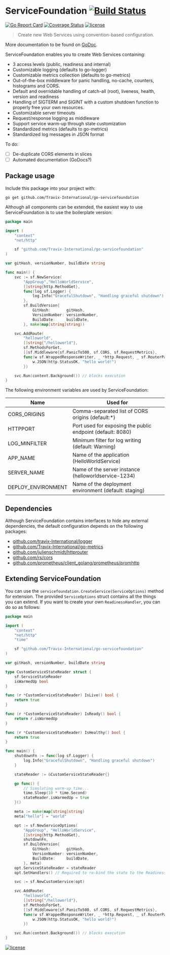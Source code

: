 # ServiceFoundation [![Build Status](https://travis-ci.org/Travix-International/go-servicefoundation.svg?branch=master)](https://travis-ci.org/Travix-International/go-servicefoundation?branch=master)

[![Go Report Card](https://goreportcard.com/badge/github.com/Travix-International/go-servicefoundation)](https://goreportcard.com/report/github.com/Travix-International/go-servicefoundation) [![Coverage Status](https://coveralls.io/repos/github/Travix-International/go-servicefoundation/badge.svg?branch=master)](https://coveralls.io/github/Travix-International/go-servicefoundation?branch=master) 
[![license](https://img.shields.io/github/license/mashape/apistatus.svg)](https://github.com/Travix-International/go-servicefoundation/blob/master/LICENSE)

> Create new Web Services using convention-based configuration.

More documentation to be found on [GoDoc](https://godoc.org/github.com/Travix-International/go-servicefoundation).

ServiceFoundation enables you to create Web Services containing:

* 3 access levels (public, readiness and internal)
* Customizable logging (defaults to go-logger)
* Customizable metrics collection (defaults to go-metrics)
* Out-of-the-box middleware for panic handling, no-cache, counters, histograms and CORS.
* Default and overridable handling of catch-all (root), liveness, health, version and readiness 
* Handling of SIGTERM and SIGINT with a custom shutdown function to properly free your own resources.
* Customizable server timeouts
* Request/response logging as middleware
* Support service warm-up through state customization
* Standardized metrics (defaults to go-metrics)
* Standardized log messages in JSON format

To do:
- [ ] De-duplicate CORS elements in slices
- [ ] Automated documentation (GoDocs?)

## Package usage

Include this package into your project with:

```
go get github.com/Travix-International/go-servicefoundation
```

Although all components can be extended, the easiest way to use ServiceFoundation is to use the boilerplate version:

```go
package main

import (
	"context"
	"net/http"

	sf "github.com/Travix-International/go-servicefoundation"
)

var gitHash, versionNumber, buildDate string

func main() {
	svc := sf.NewService(
		"AppGroup","HelloWorldService",
		[]string{http.MethodGet},
		func(log sf.Logger) {
			log.Info("GracefulShutdown", "Handling graceful shutdown")
		},
		sf.BuildVersion{
			GitHash:       gitHash,
			VersionNumber: versionNumber,
			BuildDate:     buildDate,
		}, make(map[string]string))

	svc.AddRoute(
		"helloworld",
		[]string{"/helloworld"},
		sf.MethodsForGet,
		[]sf.Middleware{sf.PanicTo500, sf.CORS, sf.RequestMetrics},
		func(w sf.WrappedResponseWriter, _ *http.Request, _ sf.RouterParams) {
			w.JSON(http.StatusOK, "hello world!")
		})

	svc.Run(context.Background()) // blocks execution
}
```

The following environment variables are used by ServiceFoundation:

|Name              |Used for                                                  
|------------------|----------------------------------------------------------
|CORS_ORIGINS      |Comma-separated list of CORS origins (default:*)          
|HTTPPORT          |Port used for exposing the public endpoint (default: 8080)
|LOG_MINFILTER     |Minimum filter for log writing (default: Warning)         
|APP_NAME          |Name of the application (HelloWorldService)               
|SERVER_NAME       |Name of the server instance (helloworldservice-1234)      
|DEPLOY_ENVIRONMENT|Name of the deployment environment (default: staging)     

## Dependencies

Although ServiceFoundation contains interfaces to hide any external dependencies, the default configuration depends 
on the following packages:

* [github.com/travix-International/logger](https://github.com/travix-International/logger)
* [github.com/Travix-International/go-metrics](https://github.com/Travix-International/go-metrics)
* [github.com/julienschmidt/httprouter](https://github.com/julienschmidt/httprouter)
* [github.com/rs/cors](https://github.com/rs/cors)
* [github.com/prometheus/client_golang/prometheus/promhttp](https://github.com/prometheus/prometheus)


## Extending ServiceFoundation

You can use the `servicefoundation.CreateService(ServiceOptions)` method for extension. The provided `ServiceOptions` 
struct contains all the things you can extend. If you want to create your own `ReadinessHandler`, you can do so as 
follows:

```go
package main

import (
	"context"
	"net/http"
	"time"

	sf "github.com/Travix-International/go-servicefoundation"
)

var gitHash, versionNumber, buildDate string

type CustomServiceStateReader struct {
	sf.ServiceStateReader
	isWarmedUp bool
}

func (r *CustomServiceStateReader) IsLive() bool {
	return true
}

func (r *CustomServiceStateReader) IsReady() bool {
	return r.isWarmedUp
}

func (r *CustomServiceStateReader) IsHealthy() bool {
	return true
}

func main() {
	shutdownFn := func(log sf.Logger) {
		log.Info("GracefulShutdown", "Handling graceful shutdown")
	}

	stateReader := &CustomServiceStateReader{}

	go func() {
		// Simulating warm-up time...
		time.Sleep(10 * time.Second)
		stateReader.isWarmedUp = true
	}()

    meta := make(map[string]string)
    meta["hello"] = "world"

	opt := sf.NewServiceOptions(
		"AppGroup", "HelloWorldService",
		[]string{http.MethodGet},
		shutdownFn,
		sf.BuildVersion{
			GitHash:       gitHash,
			VersionNumber: versionNumber,
			BuildDate:     buildDate,
		}, meta)
	opt.ServiceStateReader = stateReader
	opt.SetHandlers() // Required to re-bind the state to the ReadinessHandler

	svc := sf.NewCustomService(opt)

	svc.AddRoute(
		"helloworld",
		[]string{"/helloworld"},
		sf.MethodsForGet,
		[]sf.Middleware{sf.PanicTo500, sf.CORS, sf.RequestMetrics},
		func(w sf.WrappedResponseWriter, _ *http.Request, _ sf.RouterParams) {
			w.JSON(http.StatusOK, "hello world!")
		})

	svc.Run(context.Background()) // blocks execution
}
```


[![license](https://img.shields.io/github/license/mashape/apistatus.svg)](https://github.com/Travix-International/go-servicefoundation/blob/master/LICENSE)
